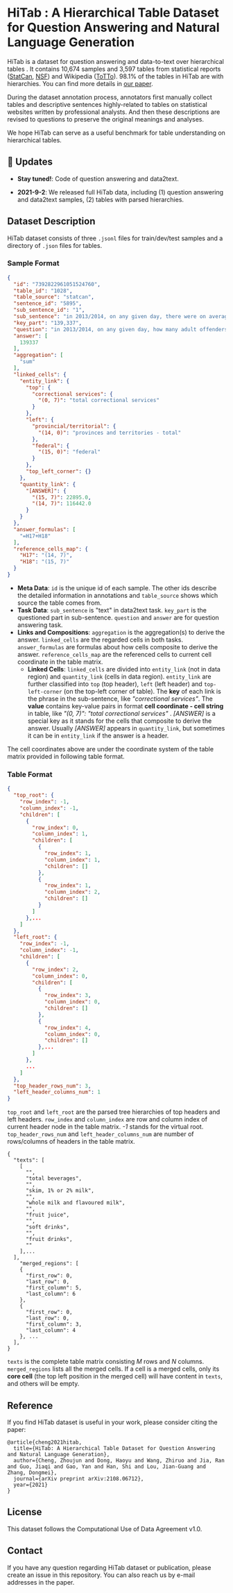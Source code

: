 # HiTab : A Hierarchical Table Dataset for Question Answering and Natural Language Generation

HiTab is a dataset for question answering and data-to-text over hierarchical tables . It contains 10,674 samples and 3,597 tables from statistical reports ([StatCan](https://www.statcan.gc.ca/), [NSF](https://www.nsf.gov/)) and Wikipedia ([ToTTo](https://github.com/google-research-datasets/ToTTo)).  98.1% of the tables in HiTab are with hierarchies.  You can find more details in [our paper](https://arxiv.org/abs/2108.06712).

During the dataset annotation process, annotators first manually collect tables and  descriptive sentences highly-related to tables on statistical websites written by professional analysts. And then these descriptions are revised to questions to preserve the original meanings and analyses.

We hope HiTab can serve as a useful benchmark for table understanding on hierarchical tables. 



## :beers: Updates

+ **Stay tuned!**: Code of question answering and data2text.

+ **2021-9-2**: We released full HiTab data, including (1) question answering and data2text samples, (2) tables with parsed hierarchies.



## Dataset Description

HiTab dataset consists of three `.jsonl` files for train/dev/test samples and a directory of `.json` files for tables.

### Sample Format

```json
{
  "id": "7392822961051524760",
  "table_id": "1028",
  "table_source": "statcan",
  "sentence_id": "5895",
  "sub_sentence_id": "1",
  "sub_sentence": "in 2013/2014, on any given day, there were on average 139,337 adult offenders being supervised in either provincial/territorial or federal correctional services",
  "key_part": "139,337",
  "question": "in 2013/2014, on any given day, how many adult offenders are being supervised in either provincial/territorial or federal correctional services?",
  "answer": [
    139337
  ],
  "aggregation": [
    "sum"
  ],
  "linked_cells": {
    "entity_link": {
      "top": {
        "correctional services": {
          "(0, 7)": "total correctional services"
        }
      },
      "left": {
        "provincial/territorial": {
          "(14, 0)": "provinces and territories - total"
        },
        "federal": {
          "(15, 0)": "federal"
        }
      },
      "top_left_corner": {}
    },
    "quantity_link": {
      "[ANSWER]": {
        "(15, 7)": 22895.0,
        "(14, 7)": 116442.0
      }
    }
  },
  "answer_formulas": [
    "=H17+H18"
  ],
  "reference_cells_map": {
    "H17": "(14, 7)",
    "H18": "(15, 7)"
  }
}
```

+ **Meta Data**: `id` is the unique id of each sample. The other ids describe the detailed information in annotations and `table_source` shows which source the table comes from. 
+ **Task Data**:  `sub_sentence` is "text" in data2text task. `key_part` is the questioned part in sub-sentence. `question` and `answer` are for question answering task.
+ **Links and Compositions**: `aggregation` is the aggregation(s) to derive the answer. `linked_cells` are the regarded cells in both tasks. `answer_formulas` are formulas about how cells composite to derive the answer. `reference_cells_map` are the referenced cells to current cell coordinate in the table matrix. 
  + **Linked Cells**: `linked_cells` are divided into `entity_link` (not in data region) and `quantity_link` (cells in data region). `entity_link` are further classified into `top` (top header), `left` (left header) and `top-left-corner` (on the top-left corner of table). The **key** of each link is the phrase in the sub-sentence, like *"correctional services"*. The **value** contains key-value pairs in format **cell coordinate - cell string** in table, like *"(0, 7)": "total correctional services"* .  *[ANSWER]* is a special key as it stands for the cells that composite to derive the answer. Usually *[ANSWER]* appears in `quantity_link`, but sometimes it can be in `entity_link` if the answer is a header.

The cell coordinates above are under the coordinate system of the table matrix provided in following table format.



### Table Format

```json
{
  "top_root": {
    "row_index": -1,
    "column_index": -1,
    "children": [
      {
        "row_index": 0,
        "column_index": 1,
        "children": [
          {
            "row_index": 1,
            "column_index": 1,
            "children": []
          },
          {
            "row_index": 1,
            "column_index": 2,
            "children": []
          }
        ]
      },...
    ]
  },
  "left_root": {
    "row_index": -1,
    "column_index": -1,
    "children": [
      {
        "row_index": 2,
        "column_index": 0,
        "children": [
          {
            "row_index": 3,
            "column_index": 0,
            "children": []
          },
          {
            "row_index": 4,
            "column_index": 0,
            "children": []
          },...
        ]
      },
      ...
    ]
  },
  "top_header_rows_num": 3,
  "left_header_columns_num": 1
}
```

`top_root` and `left_root` are the parsed tree hierarchies of top headers and left headers. `row_index` and `column_index` are row and column index of current header node in the table matrix. *-1* stands for the virtual root. `top_header_rows_num` and `left_header_columns_num` are number of rows/columns of headers in the table matrix.





```
{ 
  "texts": [
    [
      "",
      "total beverages",
      "",
      "skim, 1% or 2% milk",
      "",
      "whole milk and flavoured milk",
      "",
      "fruit juice",
      "",
      "soft drinks",
      "",
      "fruit drinks",
      ""
    ],...
  ],
    "merged_regions": [
    {
      "first_row": 0,
      "last_row": 0,
      "first_column": 5,
      "last_column": 6
    },
    {
      "first_row": 0,
      "last_row": 0,
      "first_column": 3,
      "last_column": 4
    }, ...
  ],
}
```

`texts` is the complete table matrix consisting $M$ rows and $N$ columns. `merged_regions` lists all the merged cells. If a cell is a merged cells, only its **core cell**  (the top left position in the merged cell) will have content in `texts`, and others will be empty.



## Reference

If you find HiTab dataset is useful in your work, please consider citing the paper:

```
@article{cheng2021hitab,
  title={HiTab: A Hierarchical Table Dataset for Question Answering and Natural Language Generation},
  author={Cheng, Zhoujun and Dong, Haoyu and Wang, Zhiruo and Jia, Ran and Guo, Jiaqi and Gao, Yan and Han, Shi and Lou, Jian-Guang and Zhang, Dongmei},
  journal={arXiv preprint arXiv:2108.06712},
  year={2021}
}
```



## License

This dataset follows the Computational Use of Data Agreement v1.0.



## Contact

If you have any question regarding HiTab dataset or publication, please create an issue in this repository.  You can also reach us by e-mail addresses in the paper.

